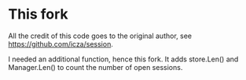 # This fork

All the credit of this code goes to the original author, see https://github.com/icza/session.

I needed an additional function, hence this fork. It adds store.Len() and Manager.Len() to count the number of open sessions.

